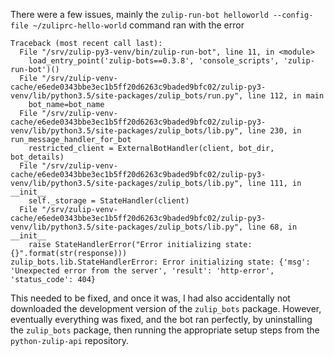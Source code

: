There were a few issues, mainly the `zulip-run-bot helloworld --config-file ~/zuliprc-hello-world` command ran with the error
```
Traceback (most recent call last):
  File "/srv/zulip-py3-venv/bin/zulip-run-bot", line 11, in <module>
    load_entry_point('zulip-bots==0.3.8', 'console_scripts', 'zulip-run-bot')()
  File "/srv/zulip-venv-cache/e6ede0343bbe3ec1b5ff20d6263c9baded9bfc02/zulip-py3-venv/lib/python3.5/site-packages/zulip_bots/run.py", line 112, in main
    bot_name=bot_name
  File "/srv/zulip-venv-cache/e6ede0343bbe3ec1b5ff20d6263c9baded9bfc02/zulip-py3-venv/lib/python3.5/site-packages/zulip_bots/lib.py", line 230, in run_message_handler_for_bot
    restricted_client = ExternalBotHandler(client, bot_dir, bot_details)
  File "/srv/zulip-venv-cache/e6ede0343bbe3ec1b5ff20d6263c9baded9bfc02/zulip-py3-venv/lib/python3.5/site-packages/zulip_bots/lib.py", line 111, in __init__
    self._storage = StateHandler(client)
  File "/srv/zulip-venv-cache/e6ede0343bbe3ec1b5ff20d6263c9baded9bfc02/zulip-py3-venv/lib/python3.5/site-packages/zulip_bots/lib.py", line 68, in __init__
    raise StateHandlerError("Error initializing state: {}".format(str(response)))
zulip_bots.lib.StateHandlerError: Error initializing state: {'msg': 'Unexpected error from the server', 'result': 'http-error', 'status_code': 404}
```
This needed to be fixed, and once it was, I had also accidentally not downloaded the development version of the `zulip_bots` package. However, eventually everything was fixed, and the bot ran perfectly, by uninstalling the `zulip_bots` package, then running the appropriate setup steps from the `python-zulip-api` repository.